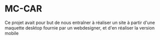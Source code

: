 # MC-CAR

Ce projet avait pour but de nous entraîner à réaliser un site à partir d'une maquette desktop fournie par un webdesigner, et d'en réaliser la version mobile
